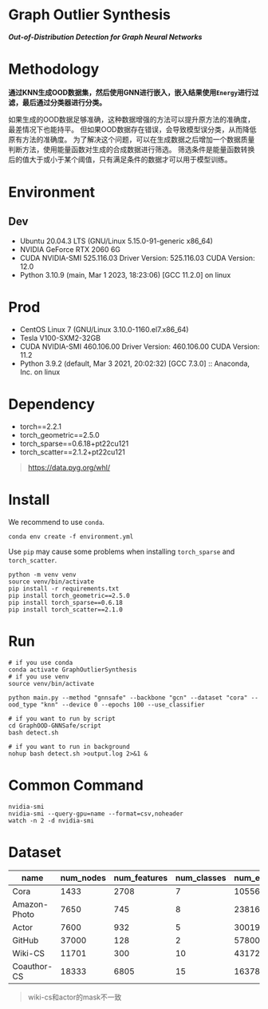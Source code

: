 # Graph Outlier Synthesis

***Out-of-Distribution Detection for Graph Neural Networks***

# Methodology

**通过KNN生成OOD数据集，然后使用GNN进行嵌入，嵌入结果使用`Energy`进行过滤，最后通过分类器进行分类。**

如果生成的OOD数据足够准确，这种数据增强的方法可以提升原方法的准确度，最差情况下也能持平。
但如果OOD数据存在错误，会导致模型误分类，从而降低原有方法的准确度。
为了解决这个问题，可以在生成数据之后增加一个数据质量判断方法，使用能量函数对生成的合成数据进行筛选。
筛选条件是能量函数转换后的值大于或小于某个阈值，只有满足条件的数据才可以用于模型训练。

# Environment

## Dev

- Ubuntu 20.04.3 LTS (GNU/Linux 5.15.0-91-generic x86_64)
- NVIDIA GeForce RTX 2060 6G
- CUDA NVIDIA-SMI 525.116.03 Driver Version: 525.116.03 CUDA Version: 12.0
- Python 3.10.9 (main, Mar 1 2023, 18:23:06) [GCC 11.2.0] on linux

# Prod

- CentOS Linux 7 (GNU/Linux 3.10.0-1160.el7.x86_64)
- Tesla V100-SXM2-32GB
- CUDA NVIDIA-SMI 460.106.00 Driver Version: 460.106.00 CUDA Version: 11.2
- Python 3.9.2 (default, Mar 3 2021, 20:02:32) [GCC 7.3.0] :: Anaconda, Inc. on linux

# Dependency

- torch==2.2.1
- torch_geometric==2.5.0
- torch_sparse==0.6.18+pt22cu121
- torch_scatter==2.1.2+pt22cu121

> https://data.pyg.org/whl/

# Install

We recommend to use `conda`.

```shell
conda env create -f environment.yml
```

Use `pip` may cause some problems when installing `torch_sparse` and `torch_scatter`.

```shell
python -m venv venv
source venv/bin/activate
pip install -r requirements.txt
pip install torch_geometric==2.5.0
pip install torch_sparse==0.6.18
pip install torch_scatter==2.1.0
```

# Run

```shell
# if you use conda
conda activate GraphOutlierSynthesis
# if you use venv
source venv/bin/activate

python main.py --method "gnnsafe" --backbone "gcn" --dataset "cora" --ood_type "knn" --device 0 --epochs 100 --use_classifier

# if you want to run by script
cd GraphOOD-GNNSafe/script
bash detect.sh

# if you want to run in background
nohup bash detect.sh >output.log 2>&1 &

```

# Common Command

```shell
nvidia-smi
nvidia-smi --query-gpu=name --format=csv,noheader
watch -n 2 -d nvidia-smi
```

# Dataset

| name         | num_nodes | num_features | num_classes | num_edges |
|--------------|-----------|--------------|-------------|-----------|
| Cora         | 1433      | 2708         | 7           | 10556     |
| Amazon-Photo | 7650      | 745          | 8           | 238162    |
| Actor        | 7600      | 932          | 5           | 30019     |
| GitHub       | 37000     | 128          | 2           | 578006    |      
| Wiki-CS      | 11701     | 300          | 10          | 431726    |   
| Coauthor-CS  | 18333     | 6805         | 15          | 163788    |

> wiki-cs和actor的mask不一致